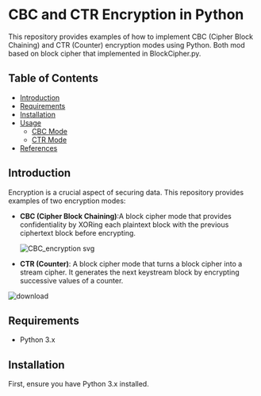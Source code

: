 # CBC and CTR Encryption in Python

This repository provides examples of how to implement CBC (Cipher Block Chaining) and CTR (Counter) encryption modes using Python.
Both mod based on block cipher that implemented in BlockCipher.py.

## Table of Contents

- [Introduction](#introduction)
- [Requirements](#requirements)
- [Installation](#installation)
- [Usage](#usage)
  - [CBC Mode](#cbc-mode)
  - [CTR Mode](#ctr-mode)
- [References](#references)

## Introduction

Encryption is a crucial aspect of securing data. This repository provides examples of two encryption modes:

- **CBC (Cipher Block Chaining)**:A block cipher mode that provides confidentiality by XORing each plaintext block with the previous ciphertext block before encrypting.
  
  ![CBC_encryption svg](https://github.com/qasim12343/CR-Project1-cipherBlock/assets/93463121/322fd236-35ff-4a53-bff9-42b43b8521ad)

- **CTR (Counter)**: A block cipher mode that turns a block cipher into a stream cipher. It generates the next keystream block by encrypting successive values of a counter.
  
![download](https://github.com/qasim12343/CR-Project1-cipherBlock/assets/93463121/91941692-28b7-4b21-9a50-bd0d23de5982)

## Requirements

- Python 3.x

## Installation

First, ensure you have Python 3.x installed.
